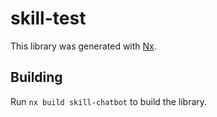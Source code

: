 # skill-test

This library was generated with [Nx](https://nx.dev).

## Building

Run `nx build skill-chatbot` to build the library.
